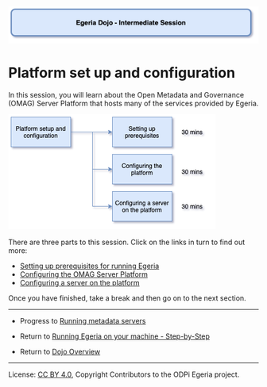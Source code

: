 <!-- SPDX-License-Identifier: CC-BY-4.0 -->
<!-- Copyright Contributors to the ODPi Egeria project 2020. -->

![Blue - Intermediate sessions](egeria-dojo-session-coding-blue-intermediate-session.png)

# Platform set up and configuration

In this session, you will learn about the Open Metadata and Governance (OMAG) Server Platform that
hosts many of the services provided by Egeria.

![Platform Setup Content](egeria-dojo-day-1-3-1-platform-set-up-and-configuration.png)

There are three parts to this session.
Click on the links in turn to find out more:

* [Setting up prerequisites for running Egeria](egeria-dojo-day-1-3-1-1-platform-set-up-prerequisites.md)
* [Configuring the OMAG Server Platform](egeria-dojo-day-1-3-1-2-configuring-the-platform.md)
* [Configuring a server on the platform](egeria-dojo-day-1-3-1-3-configuring-a-server.md)

Once you have finished, take a break and then go on to the next section.

----
* Progress to [Running metadata servers](egeria-dojo-day-1-3-2-running-metadata-servers.md)


* Return to [Running Egeria on your machine - Step-by-Step](egeria-dojo-day-1-3-running-egeria.md)
* Return to [Dojo Overview]()

----
License: [CC BY 4.0](https://creativecommons.org/licenses/by/4.0/),
Copyright Contributors to the ODPi Egeria project.